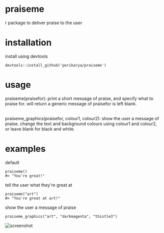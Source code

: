 # praiseme
r package to deliver praise to the user

<h1>installation</h1>
install using devtools



```
devtools::install_github('perikarya/praiseme')
```

<h1>usage</h1>
praiseme(praisefor): print a short message of praise, and specify what to praise for. will return a generic message of praisefor is left blank. <br><br>

praiseme_graphics(praisefor, colour1, colour2): show the user a message of praise. change the text and background colours using colour1 and colour2, or leave blank for black and white.

<h1>examples</h1>

default

```library(praiseme)
praiseme()
#> "You're great!"
```

tell the user what they're great at

```library(praiseme)
praiseme("art")
#> "You're great at art!"
```

show the user a message of praise

```library(praiseme)
praiseme_graphics("art", "darkmagenta", "thistle3")
```
![screenshot](https://i.ibb.co/TqsyYmG/Screen-Shot-2019-10-30-at-2-18-28-pm.png)
